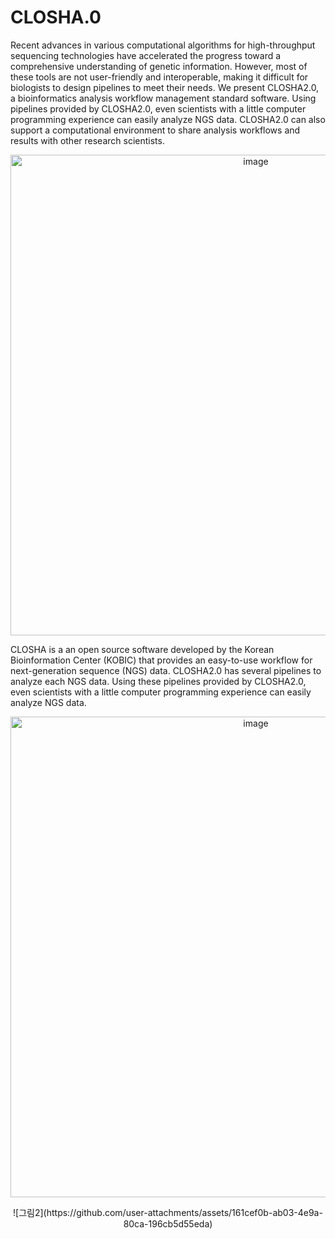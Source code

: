 # CLOSHA.0

Recent advances in various computational algorithms for high-throughput sequencing technologies have accelerated the progress toward a comprehensive understanding of genetic information. However, most of these tools are not user-friendly and interoperable, making it difficult for biologists to design pipelines to meet their needs. We present CLOSHA2.0, a bioinformatics analysis workflow management standard software. Using pipelines provided by CLOSHA2.0, even scientists with a little computer programming experience can easily analyze NGS data. CLOSHA2.0 can also support a computational environment to share analysis workflows and results with other research scientists.

<p align="center">
<img width="769" alt="image" src="https://github.com/user-attachments/assets/11bffd04-1f09-41a3-902d-2cee15b20b36">
</p>

CLOSHA is a an open source software developed by the Korean Bioinformation Center (KOBIC) that provides an easy-to-use workflow for next-generation sequence (NGS) data. CLOSHA2.0 has several pipelines to analyze each NGS data. Using these pipelines provided by CLOSHA2.0, even scientists with a little computer programming experience can 
easily analyze NGS data. 

<p align="center">
<img width="769" alt="image" src="https://github.com/user-attachments/assets/68a73431-2569-47ce-9d1c-e8490a86ac1c">
</p>

<p align="center">
![그림2](https://github.com/user-attachments/assets/161cef0b-ab03-4e9a-80ca-196cb5d55eda)
</p>
